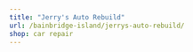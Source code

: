 ```yaml
---
title: "Jerry's Auto Rebuild"
url: /bainbridge-island/jerrys-auto-rebuild/
shop: car repair
---
```

